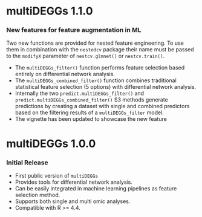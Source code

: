 # multiDEGGs 1.1.0
### New features for feature augmentation in ML
Two new functions are provided for nested feature engineering. To use them in 
combination with the `nestedcv` package their name must be passed to the 
`modifyX` parameter of `nestcv.glmnet()` or `nestcv.train()`. 
  
- The `multiDEGGs_filter()` function performs feature selection based entirely 
on differential network analysis. 
- The `multiDEGGs_combined_filter()` function combines traditional statistical
feature selection (5 options) with differential network analysis. 
- Internally the two `predict.multiDEGGs_filter()` and 
`predict.multiDEGGs_combined_filter()` S3 methods generate predictions by 
creating a dataset with single and combined predictors based on the filtering 
results of a `multiDEGGs_filter` model.
- The vignette has been updated to showcase the new feature

# multiDEGGs 1.0.0
### Initial Release
- First public version of `multiDEGGs`
- Provides tools for differential network analysis.
- Can be easily integrated in machine learning pipelines as feature selection method.
- Supports both single and multi omic analyses.
- Compatible with R >= 4.4.
